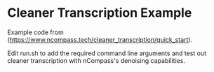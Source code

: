 # Cleaner Transcription Example

Example code from (https://www.ncompass.tech/cleaner_transcription/quick_start). 

Edit run.sh to add the required command line arguments and test out cleaner transcription with
nCompass's denoising capabilities.
